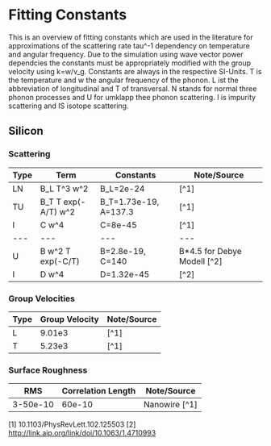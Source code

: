 # Fitting Constants

This is an overview of fitting constants which are used in the literature
for approximations of the scattering rate tau^-1 dependency on temperature
and angular frequency. Due to the simulation using wave vector power dependcies
the constants must be appropriately modified with the group velocity using k=w/v_g.
Constants are always in the respective SI-Units. T is the temperature and
w the angular frequency of the phonon. L ist the abbreviation of longitudinal
and T of transversal. N stands for normal three phonon processes and
U for umklapp thee phonon scattering. I is impurity scattering and
IS isotope scattering.

## Silicon

### Scattering

**Type** | **Term** | **Constants** | **Note/Source**
--- | --- | --- | ---
LN | B_L T^3 w^2 | B_L=2e-24 | [^1]
TU | B_T T exp(-A/T) w^2 | B_T=1.73e-19, A=137.3 | [^1]
I | C w^4 | C=8e-45 | [^1]
--- | --- | --- | ---
U | B w^2 T exp(-C/T) | B=2.8e-19, C=140 | B\*4.5 for Debye Modell [^2]
I | D w^4 | D=1.32e-45 | [^2]

### Group Velocities

**Type** | **Group Velocity** | **Note/Source**
--- | --- | ---
L | 9.01e3 | [^1]
T | 5.23e3 | [^1]

### Surface Roughness

**RMS** | **Correlation Length** | **Note/Source**
--- | --- | ---
3-50e-10 | 60e-10 | Nanowire [^1]

[1] 10.1103/PhysRevLett.102.125503
[2] http://link.aip.org/link/doi/10.1063/1.4710993
